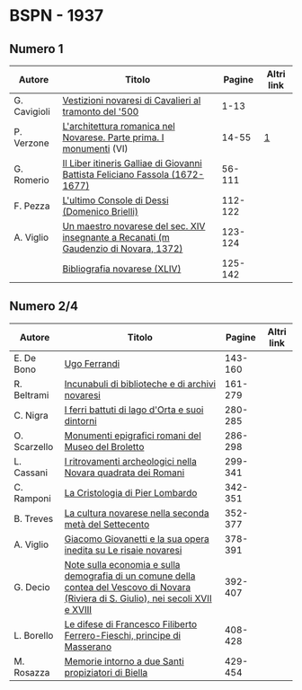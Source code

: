 # BSPN - 1937

## Numero 1

| Autore       | Titolo                                                                                                                                    | Pagine  | Altri link                                             |
|--------------|-------------------------------------------------------------------------------------------------------------------------------------------|---------|--------------------------------------------------------|
| G. Cavigioli | [Vestizioni novaresi di Cavalieri al tramonto del '500](https://en.calameo.com/read/0072607350f66aeeed64c)                                | 1-13    |                                                        |
| P. Verzone   | [L'architettura romanica nel Novarese. Parte prima. I monumenti](http://www.ssno.it/BSPNo/bspn_aromnov.html#XXXI) (VI)                    | 14-55   | [1](https://en.calameo.com/read/0072607350f66aeeed64c) |
| G. Romerio   | [Il Liber itineris Galliae di Giovanni Battista Feliciano Fassola (1672-1677)](https://en.calameo.com/read/0072607350f66aeeed64c)         | 56-111  |                                                        |
| F. Pezza     | [L'ultimo Console di Dessi (Domenico Brielli)](https://en.calameo.com/read/0072607350f66aeeed64c)                                         | 112-122 |                                                        |
| A. Viglio    | [Un maestro novarese del sec. XIV insegnante a Recanati (m Gaudenzio di Novara, 1372)](https://en.calameo.com/read/0072607350f66aeeed64c) | 123-124 |                                                        |
|              | [Bibliografia novarese (XLIV)](https://en.calameo.com/read/0072607350f66aeeed64c)                                                         | 125-142 |                                                        |

## Numero 2/4

| Autore       | Titolo                                                                                                                                                                                      | Pagine  | Altri link |
|--------------|---------------------------------------------------------------------------------------------------------------------------------------------------------------------------------------------|---------|------------|
| E. De Bono   | [Ugo Ferrandi](https://en.calameo.com/read/0072607358d8b10bd3368)                                                                                                                           | 143-160 |            |
| R. Beltrami  | [Incunabuli di biblioteche e di archivi novaresi](https://en.calameo.com/read/0072607358d8b10bd3368)                                                                                        | 161-279 |            |
| C. Nigra     | [I ferri battuti di lago d'Orta e suoi dintorni](https://en.calameo.com/read/0072607358d8b10bd3368)                                                                                         | 280-285 |            |
| O. Scarzello | [Monumenti epigrafici romani del Museo del Broletto](https://en.calameo.com/read/0072607358d8b10bd3368)                                                                                     | 286-298 |            |
| L. Cassani   | [I ritrovamenti archeologici nella Novara quadrata dei Romani](https://en.calameo.com/read/0072607358d8b10bd3368)                                                                           | 299-341 |            |
| C. Ramponi   | [La Cristologia di Pier Lombardo](https://en.calameo.com/read/0072607358d8b10bd3368)                                                                                                        | 342-351 |            |
| B. Treves    | [La cultura novarese nella seconda metà del Settecento](https://en.calameo.com/read/0072607358d8b10bd3368)                                                                                  | 352-377 |            |
| A. Viglio    | [Giacomo Giovanetti e la sua opera inedita su Le risaie novaresi](https://en.calameo.com/read/0072607358d8b10bd3368)                                                                        | 378-391 |            |
| G. Decio     | [Note sulla economia e sulla demografia di un comune della contea del Vescovo di Novara (Riviera di S. Giulio), nei secoli XVII e XVIII](https://en.calameo.com/read/0072607358d8b10bd3368) | 392-407 |            |
| L. Borello   | [Le difese di Francesco Filiberto Ferrero-Fieschi, principe di Masserano](https://en.calameo.com/read/0072607358d8b10bd3368)                                                                | 408-428 |            |
| M. Rosazza   | [Memorie intorno a due Santi propiziatori di Biella](https://en.calameo.com/read/0072607358d8b10bd3368)                                                                                     | 429-454 |            |
